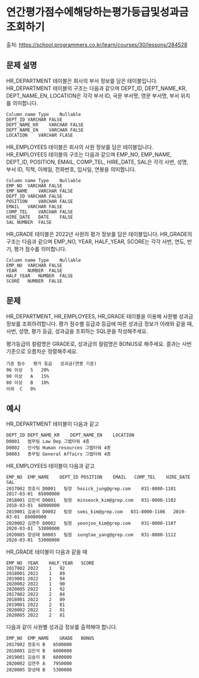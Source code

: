 # 연간평가점수에해당하는평가등급및성과금조회하기

출처: https://school.programmers.co.kr/learn/courses/30/lessons/284528

## 문제 설명

HR_DEPARTMENT 테이블은 회사의 부서 정보를 담은 테이블입니다. HR_DEPARTMENT 테이블의 구조는 다음과 같으며 DEPT_ID, DEPT_NAME_KR, DEPT_NAME_EN, LOCATION은 각각 부서 ID, 국문 부서명, 영문 부서명, 부서 위치를 의미합니다.

```
Column name	Type	Nullable
DEPT_ID	VARCHAR	FALSE
DEPT_NAME_KR	VARCHAR	FALSE
DEPT_NAME_EN	VARCHAR	FALSE
LOCATION	VARCHAR	FLASE
```

HR_EMPLOYEES 테이블은 회사의 사원 정보를 담은 테이블입니다. HR_EMPLOYEES 테이블의 구조는 다음과 같으며 EMP_NO, EMP_NAME, DEPT_ID, POSITION, EMAIL, COMP_TEL, HIRE_DATE, SAL은 각각 사번, 성명, 부서 ID, 직책, 이메일, 전화번호, 입사일, 연봉을 의미합니다.

```
Column name	Type	Nullable
EMP_NO	VARCHAR	FALSE
EMP_NAME	VARCHAR	FALSE
DEPT_ID	VARCHAR	FALSE
POSITION	VARCHAR	FALSE
EMAIL	VARCHAR	FALSE
COMP_TEL	VARCHAR	FALSE
HIRE_DATE	DATE	FALSE
SAL	NUMBER	FALSE
```

HR_GRADE 테이블은 2022년 사원의 평가 정보를 담은 테이블입니다. HR_GRADE의 구조는 다음과 같으며 EMP_NO, YEAR, HALF_YEAR, SCORE는 각각 사번, 연도, 반기, 평가 점수를 의미합니다.

```
Column name	Type	Nullable
EMP_NO	VARCHAR	FALSE
YEAR	NUMBER	FALSE
HALF_YEAR	NUMBER	FALSE
SCORE	NUMBER	FALSE
```

## 문제

HR_DEPARTMENT, HR_EMPLOYEES, HR_GRADE 테이블을 이용해 사원별 성과금 정보를 조회하려합니다. 평가 점수별 등급과 등급에 따른 성과금 정보가 아래와 같을 때, 사번, 성명, 평가 등급, 성과금을 조회하는 SQL문을 작성해주세요.

평가등급의 컬럼명은 GRADE로, 성과금의 컬럼명은 BONUS로 해주세요.
결과는 사번 기준으로 오름차순 정렬해주세요.

```
기준 점수	평가 등급	성과금(연봉 기준)
96 이상	S	20%
90 이상	A	15%
80 이상	B	10%
이외	C	0%
```

## 예시

HR_DEPARTMENT 테이블이 다음과 같고

```
DEPT_ID	DEPT_NAME_KR	DEPT_NAME_EN	LOCATION
D0001	법무팀	Law Dep	그렙타워 4층
D0002	인사팀	Human resources	그렙타워 4층
D0003	총무팀	General Affairs	그렙타워 4층
```

HR_EMPLOYEES 테이블이 다음과 같고

```
EMP_NO	EMP_NAME	DEPT_ID	POSITION	EMAIL	COMP_TEL	HIRE_DATE	SAL
2017002	정호식	D0001	팀장	hosick_jung@grep.com	031-8000-1101	2017-03-01	65000000
2018001	김민석	D0001	팀원	minseock_kim@grep.com	031-8000-1102	2018-03-01	60000000
2019001	김솜이	D0002	팀장	somi_kim@grep.com	031-8000-1106	2019-03-01	60000000
2020002	김연주	D0002	팀원	yeonjoo_kim@grep.com	031-8000-1107	2020-03-01	53000000
2020005	양성태	D0003	팀원	sungtae_yang@grep.com	031-8000-1112	2020-03-01	53000000
```

HR_GRADE 테이블이 다음과 같을 때

```
EMP_NO	YEAR	HALF_YEAR	SCORE
2017002	2022	1	92
2018001	2022	1	89
2019001	2022	1	94
2020002	2022	1	90
2020005	2022	1	92
2017002	2022	2	84
2018001	2022	2	89
2019001	2022	2	81
2020002	2022	2	91
2020005	2022	2	81
```

다음과 같이 사원별 성과금 정보를 출력해야 합니다.

```
EMP_NO	EMP_NAME	GRADE	BONUS
2017002	정호식	B	6500000
2018001	김민석	B	6000000
2019001	김솜이	B	6000000
2020002	김연주	A	7950000
2020005	양성태	B	5300000
```
